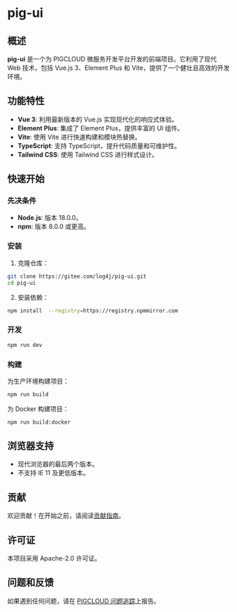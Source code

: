 # pig-ui

## 概述

**pig-ui** 是一个为 PIGCLOUD 微服务开发平台开发的前端项目。它利用了现代 Web 技术，包括 Vue.js 3、Element Plus 和 Vite，提供了一个健壮且高效的开发环境。

## 功能特性

- **Vue 3**: 利用最新版本的 Vue.js 实现现代化的响应式体验。
- **Element Plus**: 集成了 Element Plus，提供丰富的 UI 组件。
- **Vite**: 使用 Vite 进行快速构建和模块热替换。
- **TypeScript**: 支持 TypeScript，提升代码质量和可维护性。
- **Tailwind CSS**: 使用 Tailwind CSS 进行样式设计。

## 快速开始

### 先决条件

- **Node.js**: 版本 18.0.0。
- **npm**: 版本 8.0.0 或更高。

### 安装
1. 克隆仓库：

```bash
git clone https://gitee.com/log4j/pig-ui.git
cd pig-ui
```

2. 安装依赖：

```bash
npm install  --registry=https://registry.npmmirror.com
```

### 开发

```bash
npm run dev
```

### 构建

为生产环境构建项目：
```bash
npm run build
```

为 Docker 构建项目：
```bash
npm run build:docker
```

## 浏览器支持

- 现代浏览器的最后两个版本。
- 不支持 IE 11 及更低版本。

## 贡献
欢迎贡献！在开始之前，请阅读[贡献指南](https://www.yuque.com/pig4cloud/pig/lceu0v)。

## 许可证
本项目采用 Apache-2.0 许可证。

## 问题和反馈
如果遇到任何问题，请在 [PIGCLOUD 问题追踪](https://gitee.com/log4j/pig/issues)上报告。
